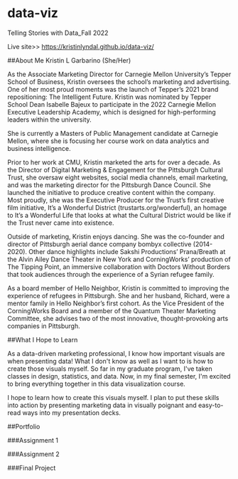 # data-viz
Telling Stories with Data_Fall 2022

Live site>> https://kristinlyndal.github.io/data-viz/ 

##About Me
Kristin L Garbarino (She/Her)

As the Associate Marketing Director for Carnegie Mellon University’s Tepper School of Business, Kristin oversees the school’s marketing and advertising. One of her most proud moments was the launch of Tepper’s 2021 brand repositioning: The Intelligent Future. Kristin was nominated by Tepper School Dean Isabelle Bajeux to participate in the 2022 Carnegie Mellon Executive Leadership Academy, which is designed for high-performing leaders within the university.

She is currently a Masters of Public Management candidate at Carnegie Mellon, where she is focusing her course work on data analytics and business intelligence. 

Prior to her work at CMU, Kristin marketed the arts for over a decade. As the Director of Digital Marketing & Engagement for the Pittsburgh Cultural Trust, she oversaw eight websites, social media channels, email marketing, and was the marketing director for the Pittsburgh Dance Council. She launched the initiative to produce creative content within the company. Most proudly, she was the Executive Producer for the Trust’s first creative film initiative, It’s a Wonderful District (trustarts.org/wonderful), an homage to It’s a Wonderful Life that looks at what the Cultural District would be like if the Trust never came into existence. 

Outside of marketing, Kristin enjoys dancing. She was the co-founder and director of Pittsburgh aerial dance company bombyx collective (2014-2020). Other dance highlights include Sakshi Productions’ Prana/Breath at the Alvin Ailey Dance Theater in New York and CorningWorks’ production of The Tipping Point, an immersive collaboration with Doctors Without Borders that took audiences through the experience of a Syrian refugee family.

As a board member of Hello Neighbor, Kristin is committed to improving the experience of refugees in Pittsburgh. She and her husband, Richard, were a mentor family in Hello Neighbor’s first cohort. As the Vice President of the CorningWorks Board and a member of the Quantum Theater Marketing Committee, she advises two of the most innovative, thought-provoking arts companies in Pittsburgh.


##What I Hope to Learn

As a data-driven marketing professional, I know how important visuals are when presenting data! What I don't know as well as I want to is how to create those visuals myself. So far in my graduate program, I've taken classes in design, statistics, and data. Now, in my final semester, I'm excited to bring everything together in this data visualization course. 

I hope to learn how to create this visuals myself. I plan to put these skills into action by presenting marketing data in visually poignant and easy-to-read ways into my presentation decks. 

##Portfolio 

###Assignment 1

###Assignment 2

###Final Project
